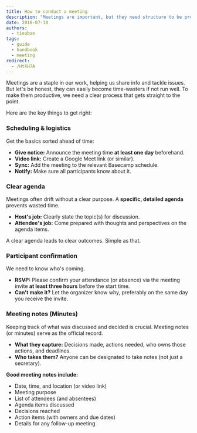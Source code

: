 ```yaml
---
title: How to conduct a meeting
description: "Meetings are important, but they need structure to be productive. This guide covers the essentials for running meetings smoothly, respecting everyone's time, and getting things done."
date: 2018-07-10
authors:
  - tieubao
tags:
  - guide
  - handbook
  - meeting
redirect:
  - /HtXH7A
---
```


Meetings are a staple in our work, helping us share info and tackle issues. But let's be honest, they can easily become time-wasters if not run well. To make them productive, we need a clear process that gets straight to the point.

Here are the key things to get right:

### Scheduling & logistics

Get the basics sorted ahead of time:

- **Give notice:** Announce the meeting time **at least one day** beforehand.
- **Video link:** Create a Google Meet link (or similar).
- **Sync:** Add the meeting to the relevant Basecamp schedule.
- **Notify:** Make sure all participants know about it.

### Clear agenda

Meetings often drift without a clear purpose. A **specific, detailed agenda** prevents wasted time.

- **Host's job:** Clearly state the topic(s) for discussion.
- **Attendee's job:** Come prepared with thoughts and perspectives on the agenda items.

A clear agenda leads to clear outcomes. Simple as that.

### Participant confirmation

We need to know who's coming.

- **RSVP:** Please confirm your attendance (or absence) via the meeting invite **at least three hours** before the start time.
- **Can't make it?** Let the organizer know why, preferably on the same day you receive the invite.

### Meeting notes (Minutes)

Keeping track of what was discussed and decided is crucial. Meeting notes (or minutes) serve as the official record.

- **What they capture:** Decisions made, actions needed, who owns those actions, and deadlines.
- **Who takes them?** Anyone can be designated to take notes (not just a secretary).

**Good meeting notes include:**

- Date, time, and location (or video link)
- Meeting purpose
- List of attendees (and absentees)
- Agenda items discussed
- Decisions reached
- Action items (with owners and due dates)
- Details for any follow-up meeting
